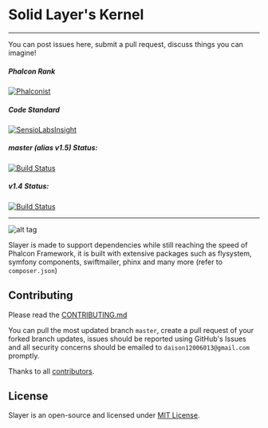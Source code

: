 # Solid Layer's Kernel

---

You can post issues here, submit a pull request, discuss things you can imagine!

##### Phalcon Rank
[![Phalconist](https://phalconist.com/solid-layer/solid-layer/default.svg)](https://phalconist.com/solid-layer/solid-layer)

##### Code Standard
[![SensioLabsInsight](https://insight.sensiolabs.com/projects/5d5e8a5c-62e6-43cf-9d36-39f62cefdcd2/big.png)](https://insight.sensiolabs.com/projects/5d5e8a5c-62e6-43cf-9d36-39f62cefdcd2)

##### master (alias v1.5) Status:
[![Build Status](https://travis-ci.org/solid-layer/framework.svg?branch=master)](https://travis-ci.org/solid-layer/framework)

##### v1.4 Status:
[![Build Status](https://travis-ci.org/solid-layer/framework.svg?branch=1.4)](https://travis-ci.org/solid-layer/framework)

---

![alt tag](https://raw.githubusercontent.com/phalconslayer/framework/master/welcome.png)

Slayer is made to support dependencies while still reaching the speed of Phalcon Framework, it is built with extensive packages such as flysystem, symfony components, swiftmailer, phinx and many more (refer to `composer.json`)

## Contributing

Please read the [CONTRIBUTING.md](https://github.com/phalconslayer/framework/blob/master/contributing.md)

You can pull the most updated branch `master`, create a pull request of your forked branch updates, issues should be reported using GitHub's Issues and all security concerns should be emailed to `daison12006013@gmail.com` promptly.

Thanks to all [contributors](https://github.com/phalconslayer/framework/graphs/contributors).

## License

Slayer is an open-source and licensed under [MIT License](http://opensource.org/licenses/MIT).
